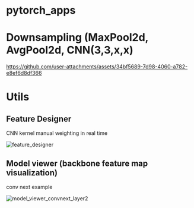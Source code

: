 # pytorch_apps

# Downsampling (MaxPool2d, AvgPool2d, CNN(3,3,x,x)
https://github.com/user-attachments/assets/34bf5689-7d98-4060-a782-e8ef6d8df366

# Utils
## Feature Designer
CNN kernel manual weighting in real time

![feature_designer](https://github.com/user-attachments/assets/d9965829-78fb-406b-9e0a-b02a767fded7)

## Model viewer (backbone feature map visualization)

conv next example

![model_viewer_convnext_layer2](https://github.com/user-attachments/assets/d2e92105-8d3a-499b-9c44-21def37bdefc)

